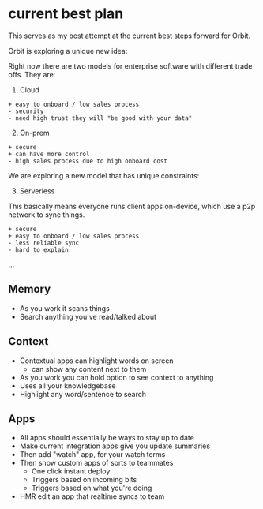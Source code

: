 # current best plan

This serves as my best attempt at the current best steps forward for Orbit.

Orbit is exploring a unique new idea:

Right now there are two models for enterprise software with different trade offs. They are:

1. Cloud

```
+ easy to onboard / low sales process
- security
- need high trust they will "be good with your data"
```

2. On-prem

```
+ secure
+ can have more control
- high sales process due to high onboard cost
```

We are exploring a new model that has unique constraints:

3. Serverless

This basically means everyone runs client apps on-device, which use a p2p network to sync things.

```
+ secure
+ easy to onboard / low sales process
- less reliable sync
- hard to explain
```

...

## Memory

- As you work it scans things
- Search anything you've read/talked about

## Context

- Contextual apps can highlight words on screen
  - can show any content next to them
- As you work you can hold option to see context to anything
- Uses all your knowledgebase
- Highlight any word/sentence to search

## Apps

- All apps should essentially be ways to stay up to date
- Make current integration apps give you update summaries
- Then add "watch" app, for your watch terms
- Then show custom apps of sorts to teammates
  - One click instant deploy
  - Triggers based on incoming bits
  - Triggers based on what you're doing
- HMR edit an app that realtime syncs to team
